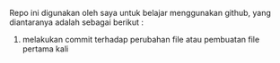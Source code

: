 Repo ini digunakan oleh saya untuk belajar menggunakan github, yang diantaranya adalah sebagai berikut :
1. melakukan commit terhadap perubahan file atau pembuatan file pertama kali
